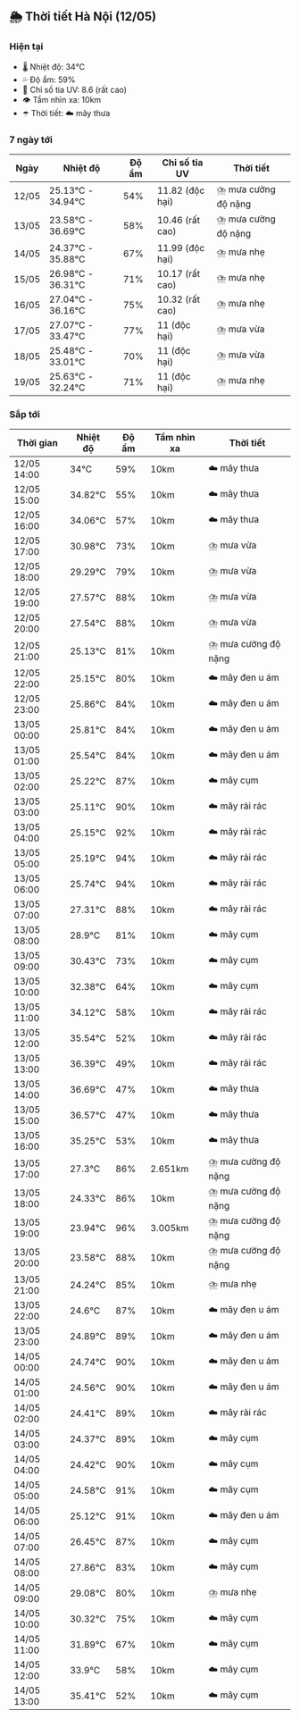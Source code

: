 ## 🌦️ Thời tiết Hà Nội (12/05)

### Hiện tại

- 🌡️ Nhiệt độ: 34℃
- 💦 Độ ẩm: 59%
- 🌟 Chỉ số tia UV: 8.6 (rất cao)
- 👁️ Tầm nhìn xa: 10km
- ☂️ Thời tiết: ☁️ mây thưa

### 7 ngày tới

| Ngày | Nhiệt độ | Độ ẩm | Chỉ số tia UV | Thời tiết |
| --- | --- | --- | --- | --- |
| 12/05 | 25.13℃ - 34.94℃ | 54% | 11.82 (độc hại) | ⛈️ mưa cường độ nặng |
| 13/05 | 23.58℃ - 36.69℃ | 58% | 10.46 (rất cao) | ⛈️ mưa cường độ nặng |
| 14/05 | 24.37℃ - 35.88℃ | 67% | 11.99 (độc hại) | ⛈️ mưa nhẹ |
| 15/05 | 26.98℃ - 36.31℃ | 71% | 10.17 (rất cao) | ⛈️ mưa nhẹ |
| 16/05 | 27.04℃ - 36.16℃ | 75% | 10.32 (rất cao) | ⛈️ mưa nhẹ |
| 17/05 | 27.07℃ - 33.47℃ | 77% | 11 (độc hại) | ⛈️ mưa vừa |
| 18/05 | 25.48℃ - 33.01℃ | 70% | 11 (độc hại) | ⛈️ mưa vừa |
| 19/05 | 25.63℃ - 32.24℃ | 71% | 11 (độc hại) | ⛈️ mưa nhẹ |

### Sắp tới

| Thời gian | Nhiệt độ | Độ ẩm | Tầm nhìn xa | Thời tiết |
| --- | --- | --- | --- | --- |
| 12/05 14:00 | 34℃ | 59% | 10km | ☁️ mây thưa |
| 12/05 15:00 | 34.82℃ | 55% | 10km | ☁️ mây thưa |
| 12/05 16:00 | 34.06℃ | 57% | 10km | ☁️ mây thưa |
| 12/05 17:00 | 30.98℃ | 73% | 10km | ⛈️ mưa vừa |
| 12/05 18:00 | 29.29℃ | 79% | 10km | ⛈️ mưa vừa |
| 12/05 19:00 | 27.57℃ | 88% | 10km | ⛈️ mưa vừa |
| 12/05 20:00 | 27.54℃ | 88% | 10km | ⛈️ mưa vừa |
| 12/05 21:00 | 25.13℃ | 81% | 10km | ⛈️ mưa cường độ nặng |
| 12/05 22:00 | 25.15℃ | 80% | 10km | ☁️ mây đen u ám |
| 12/05 23:00 | 25.86℃ | 84% | 10km | ☁️ mây đen u ám |
| 13/05 00:00 | 25.81℃ | 84% | 10km | ☁️ mây đen u ám |
| 13/05 01:00 | 25.54℃ | 84% | 10km | ☁️ mây đen u ám |
| 13/05 02:00 | 25.22℃ | 87% | 10km | ☁️ mây cụm |
| 13/05 03:00 | 25.11℃ | 90% | 10km | ☁️ mây rải rác |
| 13/05 04:00 | 25.15℃ | 92% | 10km | ☁️ mây rải rác |
| 13/05 05:00 | 25.19℃ | 94% | 10km | ☁️ mây rải rác |
| 13/05 06:00 | 25.74℃ | 94% | 10km | ☁️ mây rải rác |
| 13/05 07:00 | 27.31℃ | 88% | 10km | ☁️ mây rải rác |
| 13/05 08:00 | 28.9℃ | 81% | 10km | ☁️ mây cụm |
| 13/05 09:00 | 30.43℃ | 73% | 10km | ☁️ mây cụm |
| 13/05 10:00 | 32.38℃ | 64% | 10km | ☁️ mây cụm |
| 13/05 11:00 | 34.12℃ | 58% | 10km | ☁️ mây rải rác |
| 13/05 12:00 | 35.54℃ | 52% | 10km | ☁️ mây rải rác |
| 13/05 13:00 | 36.39℃ | 49% | 10km | ☁️ mây rải rác |
| 13/05 14:00 | 36.69℃ | 47% | 10km | ☁️ mây thưa |
| 13/05 15:00 | 36.57℃ | 47% | 10km | ☁️ mây thưa |
| 13/05 16:00 | 35.25℃ | 53% | 10km | ☁️ mây thưa |
| 13/05 17:00 | 27.3℃ | 86% | 2.651km | ⛈️ mưa cường độ nặng |
| 13/05 18:00 | 24.33℃ | 86% | 10km | ⛈️ mưa cường độ nặng |
| 13/05 19:00 | 23.94℃ | 96% | 3.005km | ⛈️ mưa cường độ nặng |
| 13/05 20:00 | 23.58℃ | 88% | 10km | ⛈️ mưa cường độ nặng |
| 13/05 21:00 | 24.24℃ | 85% | 10km | ⛈️ mưa nhẹ |
| 13/05 22:00 | 24.6℃ | 87% | 10km | ☁️ mây đen u ám |
| 13/05 23:00 | 24.89℃ | 89% | 10km | ☁️ mây đen u ám |
| 14/05 00:00 | 24.74℃ | 90% | 10km | ☁️ mây đen u ám |
| 14/05 01:00 | 24.56℃ | 90% | 10km | ☁️ mây đen u ám |
| 14/05 02:00 | 24.41℃ | 89% | 10km | ☁️ mây rải rác |
| 14/05 03:00 | 24.37℃ | 89% | 10km | ☁️ mây cụm |
| 14/05 04:00 | 24.42℃ | 90% | 10km | ☁️ mây cụm |
| 14/05 05:00 | 24.58℃ | 91% | 10km | ☁️ mây cụm |
| 14/05 06:00 | 25.12℃ | 91% | 10km | ☁️ mây đen u ám |
| 14/05 07:00 | 26.45℃ | 87% | 10km | ☁️ mây cụm |
| 14/05 08:00 | 27.86℃ | 83% | 10km | ☁️ mây cụm |
| 14/05 09:00 | 29.08℃ | 80% | 10km | ⛈️ mưa nhẹ |
| 14/05 10:00 | 30.32℃ | 75% | 10km | ☁️ mây cụm |
| 14/05 11:00 | 31.89℃ | 67% | 10km | ☁️ mây cụm |
| 14/05 12:00 | 33.9℃ | 58% | 10km | ☁️ mây cụm |
| 14/05 13:00 | 35.41℃ | 52% | 10km | ☁️ mây cụm |
